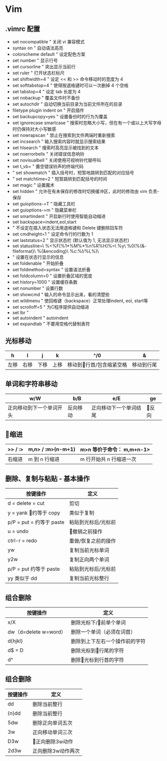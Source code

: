 # Vim

## .vimrc 配置

- set nocompatible " 关闭 vi 兼容模式 
- syntax on " 自动语法高亮 
- colorscheme default " 设定配色方案 
- set number " 显示行号 
- set cursorline " 突出显示当前行 
- set ruler " 打开状态栏标尺 
- set shiftwidth=4 " 设定 << 和 >> 命令移动时的宽度为 4 
- set softtabstop=4 " 使得按退格键时可以一次删掉 4 个空格 
- set tabstop=4 " 设定 tab 长度为 4 
- set nobackup " 覆盖文件时不备份 
- set autochdir " 自动切换当前目录为当前文件所在的目录 
- filetype plugin indent on " 开启插件 
- set backupcopy=yes " 设置备份时的行为为覆盖 
- set ignorecase smartcase " 搜索时忽略大小写，但在有一个或以上大写字母时仍保持对大小写敏感 
- set nowrapscan " 禁止在搜索到文件两端时重新搜索 
- set incsearch " 输入搜索内容时就显示搜索结果 
- set hlsearch " 搜索时高亮显示被找到的文本 
- set noerrorbells " 关闭错误信息响铃 
- set novisualbell " 关闭使用可视响铃代替呼叫 
- set t_vb= " 置空错误铃声的终端代码 
- " set showmatch " 插入括号时，短暂地跳转到匹配的对应括号 
- " set matchtime=2 " 短暂跳转到匹配括号的时间 
- set magic " 设置魔术 
- set hidden " 允许在有未保存的修改时切换缓冲区，此时的修改由 vim 负责- 保存 
- set guioptions-=T " 隐藏工具栏 
- set guioptions-=m " 隐藏菜单栏 
- set smartindent " 开启新行时使用智能自动缩进 
- set backspace=indent,eol,start 
- " 不设定在插入状态无法用退格键和 Delete 键删除回车符 
- set cmdheight=1 " 设定命令行的行数为 1 
- set laststatus=2 " 显示状态栏 (默认值为 1, 无法显示状态栏) 
- set statusline=\ %<%F[%1*%M%*%n%R%H]%=\ %y\ %0(%{&- fileformat}\ %{&encoding}\ %c:%l/%L%)\ 
- " 设置在状态行显示的信息 
- set foldenable " 开始折叠 
- set foldmethod=syntax " 设置语法折叠 
- set foldcolumn=0 " 设置折叠区域的宽度
- set history=1000 " 设置缓存条数
- set nonumber " 设置行数
- set showcmd " 输入的命令显示出来，看的清楚些
- set wildmenu " 使回格键（backspace）正常处理indent, eol, start等
- set scrolloff=5 " 为C程序提供自动缩进
- set lbr "
- set autoindent " autoindent
- set expandtab " 不要用空格代替制表符


## 光标移动

| h | l | j | k | ^/0 | & |
| -- | -- | -- | -- | -- | -- |
| 左移 | 右移 | 下移 | 上移 | 移动到行首/包含缩紧空格 | 移动到行尾 |

## 单词和字符串移动

| w/W | b/B | e/E | ge |
| -- | -- | -- | -- |
| 正向移动到下一个单词开头 | 反向移动 | 正向移动下一个单词结尾 | 反向 |

## 缩进

| >> / :> | m,n> / :m>(n-m+1) | m>n 等价于命令： m,m+n-1> |
| ----- | ----- | ----- |
| 右缩进 | m 到 n 行缩进 | m 行开始共 n 行缩进一次 |

## 删除、复制与粘贴 - 基本操作

| 按键操作 | 定义 |
| ------ | ---- |
| d = delete = cut | 剪切 |
| y = yank 约等于 copy | 类似于复制 |
| p/P = put = 约等于 paste | 粘贴到光标后/光标前 |
| u = undo | 撤销之前操作 |
| ctrl-r = redo | 重做/恢复之前的操作 |
| yw | 复制当前光标单词 |
| y2w | 复制正向两个单词 |
| p/P = put 约等于 paste | 粘贴到光标后/光标前 |
| yy 类似于 dd | 复制当前光标整行 |


## 组合删除

| 按键操作 | 定义 |
| ------ | ---- |
| x/X | 删除光标下/前单个单词 |
| dw（d=delete w=word）| 删除一个单词（必须在词首）|
| d{hjkl} | 删除到上下左右一个操作前的字符 |
| d$ = D | 删除光标到行尾的字符 |
| d^ | 删除光标到行首的字符 |

## 组合删除

| 按键操作 | 定义 |
| ------ | ---- |
| dd | 删除当前整行 |
| {n}dd | 删除当前整行 |
| 5dw | 删除正向单词五次 |
| 3w | 正向移动单词三次 |
| D3w | 正向删除3w动作 |
| 2d3w | 正向删除3w动作两次 |
